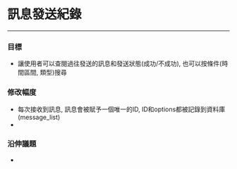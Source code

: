 # 訊息發送紀錄

---

### 目標

* 讓使用者可以查閱過往發送的訊息和發送狀態\(成功/不成功\), 也可以按條件\(時間區間, 類型\)搜尋

### 修改幅度

* 每次接收到訊息, 訊息會被賦予一個唯一的ID, ID和options都被記錄到資料庫\(message\_list\)
* 
### 沿伸議題

* 


